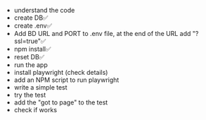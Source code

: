 - understand the code
- create DB✅
- create .env✅
- Add BD URL and PORT to .env file, at the end of the URL add "?ssl=true"✅
- npm install✅
- reset DB✅
- run the app
- install playwright (check details)
- add an NPM script to run playwright
- write a simple test
- try the test
- add the "got to page" to the test
- check if works
